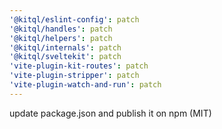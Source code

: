 ```yaml
---
'@kitql/eslint-config': patch
'@kitql/handles': patch
'@kitql/helpers': patch
'@kitql/internals': patch
'@kitql/sveltekit': patch
'vite-plugin-kit-routes': patch
'vite-plugin-stripper': patch
'vite-plugin-watch-and-run': patch
---
```


update package.json and publish it on npm (MIT)
